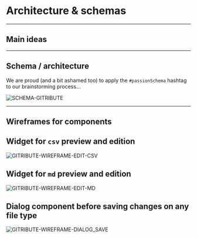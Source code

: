 
# Architecture & schemas

---

## Main ideas

---

## Schema / architecture

We are proud (and a bit ashamed too) to apply the `#passionSchema` hashtag to our brainstorming process...

![SCHEMA-GITRIBUTE](http://localhost:8800/statics/images/schemas/Multi-gitribute-schema-02.png)

---

## Wireframes for components

## Widget for `csv` preview and edition

![GITRIBUTE-WIREFRAME-EDIT-CSV](http://localhost:8800/statics/images/schemas/Multi-gitribute-wireframe-edit-csv-02.png)

## Widget for `md` preview and edition

![GITRIBUTE-WIREFRAME-EDIT-MD](http://localhost:8800/statics/images/schemas/Multi-gitribute-wireframe-edit-md-01.png)

## Dialog component before saving changes on any file type

![GITRIBUTE-WIREFRAME-DIALOG_SAVE](http://localhost:8800/statics/images/schemas/Multi-gitribute-wireframe-commit_dialog-01.png)
